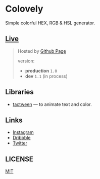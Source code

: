 # Colovely
Simple colorful HEX, RGB & HSL generator.

## [Live](http://colovely.nofach.com/ "nofach.com")
> Hosted by [Github Page](https://pages.github.com/ "Github Page")
>
> version:
> - **production** `1.0`
> - **dev** `1.1` (in process)

## Libraries
 - [tactween](https://github.com/nof1000/tactween "tactween") — to animate text and color.

## Links
 - [Instagram](https://www.instagram.com/elnofa/)
 - [Dribbble](https://dribbble.com/nof1000)
 - [Twitter](https://twitter.com/nof1000)

## LICENSE
[MIT](./LICENSE "The MIT License")
